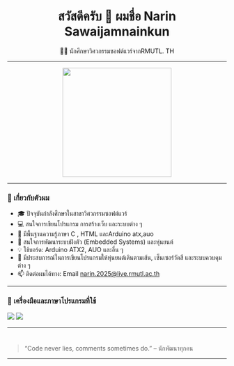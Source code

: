 <h1 align="center">สวัสดีครับ 👋 ผมชื่อ Narin Sawaijamnainkun</h1>

<p align="center">
  👨‍🎓 นักศึกษาวิศวกรรมซอฟต์แวร์จากRMUTL. TH
</p>

---
<p align="center">
  <img src="https://media.giphy.com/media/YlSR3nqErsZ1e/giphy.gif" width="250" />
</p>

---

### 🚀 เกี่ยวกับตัวผม

- 🎓 ปัจจุบันกำลังศึกษาในสาขาวิศวกรรมซอฟต์แวร์  
- 💻 สนใจการเขียนโปรแกรม การสร้างเว็บ และระบบต่าง ๆ  
- 🌱 มีพื้นฐานความรู้ภาษา C , HTML และArduino atx,auo
- 🤖 สนใจการพัฒนาระบบฝังตัว (Embedded Systems) และหุ่นยนต์
- 💡 ใช้บอร์ด: Arduino ATX2, AUO และอื่น ๆ
- 📘 มีประสบการณ์ในการเขียนโปรแกรมให้หุ่นยนต์เดินตามเส้น, เซ็นเซอร์วัดสี และระบบควบคุมต่าง ๆ
- 📫 ติดต่อผมได้ทาง: Email narin.2025@live.rmutl.ac.th
---

### 🔧 เครื่องมือและภาษาโปรแกรมที่ใช้

<p>
  <img src="https://img.shields.io/badge/C-00599C?style=for-the-badge&logo=c&logoColor=white" />
  <img src="https://img.shields.io/badge/HTML5-E34F26?style=for-the-badge&logo=html5&logoColor=white" />
</p>

---

#
> “Code never lies, comments sometimes do.” – นักพัฒนาทุกคน

---
